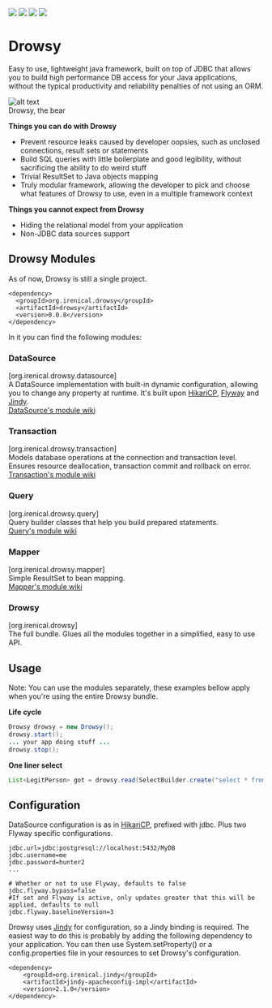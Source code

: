 [![][maven img]][maven]
[![][travis img]][travis]
[![][codecov img]][codecov]
[![][codacy img]][codacy]

# Drowsy
Easy to use, lightweight java framework, built on top of JDBC that allows you to build high performance DB access for your Java applications, without the typical productivity and reliability penalties of not using an ORM.

![alt text][bear]  
Drowsy, the bear

**Things you can do with Drowsy**  
- Prevent resource leaks caused by developer oopsies, such as unclosed connections, result sets or statements  
- Build SQL queries with little boilerplate and good legibility, without sacrificing the ability to do weird stuff  
- Trivial ResultSet to Java objects mapping  
- Truly modular framework, allowing the developer to pick and choose what features of Drowsy to use, even in a multiple framework context  

**Things you cannot expect from Drowsy**  
- Hiding the relational model from your application  
- Non-JDBC data sources support  

## Drowsy Modules
As of now, Drowsy is still a single project.
```maven
<dependency>
  <groupId>org.irenical.drowsy</groupId>
  <artifactId>drowsy</artifactId>
  <version>0.0.8</version>
</dependency>
```
In it you can find the following modules:
### DataSource
[org.irenical.drowsy.datasource]  
A DataSource implementation with built-in dynamic configuration, allowing you to change any property at runtime. It's built upon [HikariCP](https://github.com/brettwooldridge/HikariCP), [Flyway](https://github.com/flyway/flyway) and [Jindy](https://github.com/irenical/jindy).  
[DataSource's module wiki](https://github.com/irenical/drowsy/wiki/DataSource)

### Transaction
[org.irenical.drowsy.transaction]  
Models database operations at the connection and transaction level. Ensures resource deallocation, transaction commit and rollback on error.  
[Transaction's module wiki](https://github.com/irenical/drowsy/wiki/Transaction)

### Query
[org.irenical.drowsy.query]  
Query builder classes that help you build prepared statements.  
[Query's module wiki](https://github.com/irenical/drowsy/wiki/Query)

### Mapper
[org.irenical.drowsy.mapper]  
Simple ResultSet to bean mapping.  
[Mapper's module wiki](https://github.com/irenical/drowsy/wiki/Mapper)

### Drowsy
[org.irenical.drowsy]  
The full bundle. Glues all the modules together in a simplified, easy to use API.  

## Usage
Note: You can use the modules separately, these examples bellow apply when you're using the entire Drowsy bundle.  

**Life cycle**
```java
Drowsy drowsy = new Drowsy();
drowsy.start();
... your app doing stuff ...
drowsy.stop();
```

**One liner select**
```java
List<LegitPerson> got = drowsy.read(SelectBuilder.create("select * from people").build(), LegitPerson.class);
```

## Configuration
DataSource configuration is as in [HikariCP](https://github.com/brettwooldridge/HikariCP), prefixed with jdbc. Plus two Flyway specific configurations.
```properties
jdbc.url=jdbc:postgresql://localhost:5432/MyDB
jdbc.username=me
jdbc.password=hunter2
...

# Whether or not to use Flyway, defaults to false
jdbc.flyway.bypass=false
#If set and Flyway is active, only updates greater that this will be applied, defaults to null
jdbc.flyway.baselineVersion=3
```

Drowsy uses [Jindy](https://github.com/irenical/jindy) for configuration, so a Jindy binding is required. The easiest way to do this is probably by adding the following dependency to your application. You can then use System.setProperty() or a config.properties file in your resources to set Drowsy's configuration.
```
<dependency>
    <groupId>org.irenical.jindy</groupId>
    <artifactId>jindy-apacheconfig-impl</artifactId>
    <version>2.1.0</version>
</dependency>
```

[bear]:https://www.irenical.org/drowsy/bear.jpg "Sometimes, hibernate is just too much - Drowsy, the bear"

[maven]:http://search.maven.org/#search|gav|1|g:"org.irenical.drowsy"%20AND%20a:"drowsy"
[maven img]:https://maven-badges.herokuapp.com/maven-central/org.irenical.drowsy/drowsy/badge.svg

[travis]:https://travis-ci.org/irenical/drowsy
[travis img]:https://travis-ci.org/irenical/drowsy.svg?branch=master

[codecov]:https://codecov.io/gh/irenical/drowsy
[codecov img]:https://codecov.io/gh/irenical/drowsy/branch/master/graph/badge.svg

[codacy]:https://www.codacy.com/app/tiagosimao/drowsy?utm_source=github.com&amp;utm_medium=referral&amp;utm_content=irenical/drowsy&amp;utm_campaign=Badge_Grade
[codacy img]:https://api.codacy.com/project/badge/Grade/8a7f2277e24e4f619b13fb879c7c44b4
